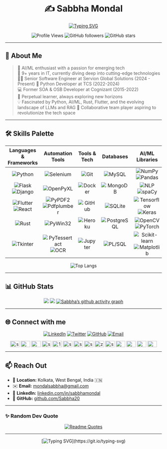 <div align="center">

# ✍️ Sabbha Mondal

[![Typing SVG](https://readme-typing-svg.herokuapp.com?font=Bungee+Spice&size=35&duration=3000&pause=1000&&color=53EBF7&center=true&vCenter=true&width=535&lines=Python+Developer;AI%2FML+Enthusiast;WebApp+Aficionado;Mobile+App+Fanatic;Automation+Specialist;Desktop+App+Developer)](https://git.io/typing-svg)


![Profile Views](https://komarev.com/ghpvc/?username=Sabbha20&style=flat-square&color=665c54)
![GitHub followers](https://img.shields.io/github/followers/Sabbha20?label=Followers&style=social)
![GitHub stars](https://img.shields.io/github/stars/Sabbha20?label=Stars&style=social)

</div>

---

## 📌 About Me

> 🚀 AI/ML enthusiast with a passion for emerging tech  
> 💼 9+ years in IT, currently diving deep into cutting-edge technologies
> 👨‍💻 Senior Software Engineer at Servion Global Solutions (2024 - Present)
> 🐍 Python Developer at TCS (2022-2024)  
> 💻 Former SOA & OSB Developer at Cognizant (2015-2022)  
> 🌱 Perpetual learner, always exploring new horizons  
> 💡 Fascinated by Python, AI/ML, Rust, Flutter, and the evolving landscape of LLMs and RAG
> 🤝 Collaborative team player aspiring to revolutionize the tech space  

---

## 🛠 Skills Palette

<div>

<div align="center" >

| Languages & Frameworks | Automation Tools | Tools & Tech | Databases | AI/ML Libraries |
|:----------------------:|:-------------------:|:-------------------:|:------------:|:---------:|
| ![Python](https://img.shields.io/badge/Python-3776AB?style=plastic&logo=python&logoColor=white) | ![Selenium](https://img.shields.io/badge/Selenium-43B02A?style=plastic&logo=selenium&logoColor=white) | ![Git](https://img.shields.io/badge/Git-F05032?style=plastic&logo=git&logoColor=white) | ![MySQL](https://img.shields.io/badge/MySQL-4479A1?style=plastic&logo=mysql&logoColor=white) | ![NumPy](https://img.shields.io/badge/NumPy-013243?style=plastic&logo=numpy&logoColor=white) ![Pandas](https://img.shields.io/badge/Pandas-014189?style=plastic&logo=pandas&logoColor=white) |
| ![Flask](https://img.shields.io/badge/Flask-000000?style=plastic&logo=flask&logoColor=white) ![Django](https://img.shields.io/badge/Django-092E20?style=plastic&logo=django&logoColor=white) | ![OpenPyXL](https://img.shields.io/badge/OpenPyXL-217346?style=plastic&logo=google-sheets&logoColor=white) | ![Docker](https://img.shields.io/badge/Docker-2496ED?style=plastic&logo=docker&logoColor=white) | ![MongoDB](https://img.shields.io/badge/MongoDB-47A248?style=plastic&logo=mongodb&logoColor=white) | ![NLP](https://img.shields.io/badge/NLP-4285F4?style=plastic&logo=google-cloud&logoColor=white)  ![spaCy](https://img.shields.io/badge/spaCy-09A3D5?style=plastic&logo=spacy&logoColor=white) |
| ![Flutter](https://img.shields.io/badge/Flutter-02569B?style=plastic&logo=flutter&logoColor=white) ![React](https://img.shields.io/badge/React-61DAFB?style=plastic&logo=react&logoColor=black) | ![PyPDF2](https://img.shields.io/badge/PyPDF2-EC1C24?style=plastic&logo=adobe-acrobat-reader&logoColor=white) ![Pdfplumber](https://img.shields.io/badge/Pdfplumber-970505?style=plastic&logo=google-slides&logoColor=white) | ![GitHub](https://img.shields.io/badge/GitHub-181717?style=plastic&logo=github&logoColor=white) | ![SQLite](https://img.shields.io/badge/SQLite-003B57?style=plastic&logo=sqlite&logoColor=white) | ![Tensorflow](https://img.shields.io/badge/Tensorflow-FF6F00?style=plastic&logo=Tensorflow&logoColor=white) ![Keras](https://img.shields.io/badge/Keras-D00000?style=plastic&logo=Keras&logoColor=white)  |
| ![Rust](https://img.shields.io/badge/Rust-000000?style=plastic&logo=rust&logoColor=white) | ![PyWin32](https://img.shields.io/badge/PyWin32-f3f155?style=plastic&logo=python&logoColor=blue) | ![Heroku](https://img.shields.io/badge/Heroku-430098?style=plastic&logo=heroku&logoColor=white) | ![PostgreSQL](https://img.shields.io/badge/PostgreSQL-336791?style=plastic&logo=postgresql&logoColor=white) | ![OpenCV](https://img.shields.io/badge/OpenCV-5C3EE8?style=plastic&logo=opencv&logoColor=white) ![PyTorch](https://img.shields.io/badge/PyTorch-EE4C2C?style=plastic&logo=pytorch&logoColor=white) |
| ![Tkinter](https://img.shields.io/badge/Tkinter-5b5b5b?style=plastic&logo=payoneer&logoColor=white) | ![PyTessertact](https://img.shields.io/badge/PyTessertact-e70000?style=plastic&logo=google&logoColor=white) ![OCR](https://img.shields.io/badge/OCR-4285F4?style=plastic&logo=docusaurus&logoColor=white) | ![Jupyter](https://img.shields.io/badge/Jupyter-F37626?style=plastic&logo=jupyter&logoColor=white) | ![PL/SQL](https://img.shields.io/badge/PL%2FSQL-F80000?style=plastic&logo=oracle&logoColor=white) | ![Scikit-learn](https://img.shields.io/badge/Scikit-learn-F7931E?style=plastic&logo=scikit-learn&logoColor=white) ![Matplotlib](https://img.shields.io/badge/Matplotlib-11557C?style=plastic&logo=python&logoColor=white) |

<!--

| Languages & Frameworks | Automation Tools | Blockchain & Crypto | Tools & Tech | Databases | AI/ML Libraries |
|:----------------------:|:-------------------:|:-------------------:|:------------:|:---------:|:---------------:|
| ![Python](https://img.shields.io/badge/Python-3776AB?style=plastic&logo=python&logoColor=white) | ![Selenium](https://img.shields.io/badge/Selenium-43B02A?style=plastic&logo=selenium&logoColor=white) | ![Solidity](https://img.shields.io/badge/Solidity-363636?style=plastic&logo=solidity&logoColor=white) | ![Git](https://img.shields.io/badge/Git-F05032?style=plastic&logo=git&logoColor=white) | ![MySQL](https://img.shields.io/badge/MySQL-4479A1?style=plastic&logo=mysql&logoColor=white) | ![NumPy](https://img.shields.io/badge/NumPy-013243?style=plastic&logo=numpy&logoColor=white) ![Pandas](https://img.shields.io/badge/Pandas-014189?style=plastic&logo=pandas&logoColor=white) |
| ![Flask](https://img.shields.io/badge/Flask-000000?style=plastic&logo=flask&logoColor=white) ![Django](https://img.shields.io/badge/Django-092E20?style=plastic&logo=django&logoColor=white) | ![OpenPyXL](https://img.shields.io/badge/OpenPyXL-217346?style=plastic&logo=google-sheets&logoColor=white) | ![Bitcoin](https://img.shields.io/badge/Bitcoin-F7931A?style=plastic&logo=bitcoin&logoColor=white) | ![Docker](https://img.shields.io/badge/Docker-2496ED?style=plastic&logo=docker&logoColor=white) | ![MongoDB](https://img.shields.io/badge/MongoDB-47A248?style=plastic&logo=mongodb&logoColor=white) | ![OpenCV](https://img.shields.io/badge/OpenCV-5C3EE8?style=plastic&logo=opencv&logoColor=white) ![PyTorch](https://img.shields.io/badge/PyTorch-EE4C2C?style=plastic&logo=pytorch&logoColor=white) |
| ![Flutter](https://img.shields.io/badge/Flutter-02569B?style=plastic&logo=flutter&logoColor=white) ![React](https://img.shields.io/badge/React-61DAFB?style=plastic&logo=react&logoColor=black) | ![PyPDF2](https://img.shields.io/badge/PyPDF2-EC1C24?style=plastic&logo=adobe-acrobat-reader&logoColor=white) ![Pdfplumber](https://img.shields.io/badge/Pdfplumber-970505?style=plastic&logo=google-slides&logoColor=white) | ![Solana](https://img.shields.io/badge/Solana-9945FF?logo=solana&logoColor=fff) | ![GitHub](https://img.shields.io/badge/GitHub-181717?style=plastic&logo=github&logoColor=white) | ![SQLite](https://img.shields.io/badge/SQLite-003B57?style=plastic&logo=sqlite&logoColor=white) | ![Matplotlib](https://img.shields.io/badge/Matplotlib-11557C?style=plastic&logo=python&logoColor=white) |
| ![Rust](https://img.shields.io/badge/Rust-000000?style=plastic&logo=rust&logoColor=white) ![Go](https://img.shields.io/badge/Go-00ADD8?style=plastic&logo=go&logoColor=white) | ![PyWin32](https://img.shields.io/badge/PyWin32-f3f155?style=plastic&logo=python&logoColor=blue) | ![Ethereum](https://img.shields.io/badge/Ethereum-3C3C3D?style=plastic&logo=ethereum&logoColor=white) | ![Heroku](https://img.shields.io/badge/Heroku-430098?style=plastic&logo=heroku&logoColor=white) | ![PostgreSQL](https://img.shields.io/badge/PostgreSQL-336791?style=plastic&logo=postgresql&logoColor=white) | ![NLP](https://img.shields.io/badge/NLP-4285F4?style=plastic&logo=google-cloud&logoColor=white) ![spaCy](https://img.shields.io/badge/spaCy-09A3D5?style=plastic&logo=spacy&logoColor=white) |
| ![Tkinter](https://img.shields.io/badge/Tkinter-5b5b5b?style=plastic&logo=payoneer&logoColor=white) | ![PyTessertact](https://img.shields.io/badge/PyTessertact-e70000?style=plastic&logo=google&logoColor=white) ![OCR](https://img.shields.io/badge/OCR-4285F4?style=plastic&logo=docusaurus&logoColor=white) | ![Crypto](https://img.shields.io/badge/Crypto-00979D?style=plastic&logo=bitcoinsv&logoColor=white) | ![Jupyter](https://img.shields.io/badge/Jupyter-F37626?style=plastic&logo=jupyter&logoColor=white) | ![PL/SQL](https://img.shields.io/badge/PL%2FSQL-F80000?style=plastic&logo=oracle&logoColor=white) | ![Scikit-learn](https://img.shields.io/badge/Scikit-learn-F7931E?style=plastic&logo=scikit-learn&logoColor=white) |

<!--
| Languages & Frameworks | Automation Tools   | Blockchain & Crypto  | Tools & Tech | Databases | AI/ML Libraries |
|:----------------------:|:-------------------:|:-------------------:|:------------:|:---------:|:---------------:|
| Python                 | Selenium-Webdriver  | Solidity             | Git         | MySQL     | Numpy • Pandas  |
| Flask • Django         | OpenPyXL            | Bitcoin              | Docker      | MongoDB   | OpenCV • PyTorch|
| Flutter • React        | PdfPlumber • PyPDF2 | Smart Contracts      | GitHub      | SQLite    | Matplotlib      |
| Rust • GO              | pyWin32             | Ethereum             | Heroku      | Postgres  | NLP • Spacy     |
| Tkinter                | Pytesseract • OCR   | Crypto               | Jupyter     | Pl-SQL    | scikit-learn    |
-->

</div>

<div align="center" >
  
![Top Langs](https://github-readme-stats.vercel.app/api/top-langs/?username=Sabbha20&theme=ayu-mirage&layout=donut&langs_count=6&include_all_commits=true&count_private=true&hide=jupyter%20notebook,typescript,swift,html,solidity,go)
  
</div>
  
</div>

---

## 📊 GitHub Stats

<div align="center">

![](https://github-readme-stats.vercel.app/api?username=Sabbha20&theme=ayu-mirage&hide_border=false&include_all_commits=true&count_private=true) 
![](https://github-readme-streak-stats.herokuapp.com/?user=Sabbha20&theme=ayu-mirage&hide_border=false) 
[![Sabbha’s github activity graph](https://github-readme-activity-graph.vercel.app/graph?username=Sabbha20&theme=github-compact&days=50)](https://github.com/Sabbha20/github-readme-activity-graph) 
 

</div>

---

## 🌐 Connect with me

<div align="center">

[![LinkedIn](https://img.shields.io/badge/-LinkedIn-0A66C2?style=for-the-badge&logo=LinkedIn&logoColor=white)](https://linkedin.com/in/sabbhamondal)
[![Twitter](https://img.shields.io/badge/-Twitter-1DA1F2?style=for-the-badge&logo=Twitter&logoColor=white)](https://twitter.com/mondal_sabbha)
[![GitHub](https://img.shields.io/badge/-GitHub-181717?style=for-the-badge&logo=GitHub&logoColor=white)](https://github.com/Sabbha20)
[![Email](https://img.shields.io/badge/-Email-D14836?style=for-the-badge&logo=Gmail&logoColor=white)](mailto:mondalsabbha@gmail.com)

</div>
<p align="center">
<a href="https://codepen.io/sabbha" target="blank"><img align="center" src="https://raw.githubusercontent.com/rahuldkjain/github-profile-readme-generator/master/src/images/icons/Social/codepen.svg" alt="sabbha" height="20" width="30" /></a>
<a href="https://dev.to/mondal_sabbha" target="blank"><img align="center" src="https://raw.githubusercontent.com/rahuldkjain/github-profile-readme-generator/master/src/images/icons/Social/devto.svg" alt="mondal_sabbha" height="20" width="30" /></a>
<a href="https://twitter.com/mondal_sabbha" target="blank"><img align="center" src="https://raw.githubusercontent.com/rahuldkjain/github-profile-readme-generator/master/src/images/icons/Social/twitter.svg" alt="mondal_sabbha" height="20" width="30" /></a>
<a href="https://linkedin.com/in/sabbhamondal" target="blank"><img align="center" src="https://raw.githubusercontent.com/rahuldkjain/github-profile-readme-generator/master/src/images/icons/Social/linked-in-alt.svg" alt="sabbhamondal"height="20" width="30" /></a>
<a href="https://stackoverflow.com/users/14581828" target="blank"><img align="center" src="https://raw.githubusercontent.com/rahuldkjain/github-profile-readme-generator/master/src/images/icons/Social/stack-overflow.svg" alt="14581828" height="20" width="30"/></a>
<a href="https://codesandbox.com/sabbha20" target="blank"><img align="center" src="https://raw.githubusercontent.com/rahuldkjain/github-profile-readme-generator/master/src/images/icons/Social/codesandbox.svg" alt="sabbha20" height="20" width="30"/></a>
<a href="https://kaggle.com/sabbhamondal" target="blank"><img align="center" src="https://raw.githubusercontent.com/rahuldkjain/github-profile-readme-generator/master/src/images/icons/Social/kaggle.svg" alt="sabbhamondal" height="20" width="30" /></a>
<a href="https://fb.com/sabbhasachi.mondal" target="blank"><img align="center" src="https://raw.githubusercontent.com/rahuldkjain/github-profile-readme-generator/master/src/images/icons/Social/facebook.svg" alt="sabbhasachi.mondal" height="20" width="30" /></a>
<a href="https://instagram.com/zero_patterns" target="blank"><img align="center" src="https://raw.githubusercontent.com/rahuldkjain/github-profile-readme-generator/master/src/images/icons/Social/instagram.svg" alt="zero_patterns" height="20" width="30" /></a>
<a href="https://www.behance.net/sabbha" target="blank"><img align="center" src="https://raw.githubusercontent.com/rahuldkjain/github-profile-readme-generator/master/src/images/icons/Social/behance.svg" alt="sabbha" height="20" width="30" /></a>
<a href="https://medium.com/@mondalsabbha" target="blank"><img align="center" src="https://raw.githubusercontent.com/rahuldkjain/github-profile-readme-generator/master/src/images/icons/Social/medium.svg" alt="@mondalsabbha" height="20" width="30" /></a>
<a href="https://www.hackerrank.com/mondalsabbha" target="blank"><img align="center" src="https://raw.githubusercontent.com/rahuldkjain/github-profile-readme-generator/master/src/images/icons/Social/hackerrank.svg" alt="mondalsabbha" height="20" width="30" /></a>
<a href="https://www.leetcode.com/mondalsabbha" target="blank"><img align="center" src="https://raw.githubusercontent.com/rahuldkjain/github-profile-readme-generator/master/src/images/icons/Social/leet-code.svg" alt="mondalsabbha" height="20" width="30" /></a>
<a href="https://www.hackerearth.com/@sabbha.power1" target="blank"><img align="center" src="https://raw.githubusercontent.com/rahuldkjain/github-profile-readme-generator/master/src/images/icons/Social/hackerearth.svg" alt="@sabbha.power1" height="20" width="30" /></a>
</p>

---

## 📫 Reach Out
- 📍 **Location:** Kolkata, West Bengal, India 🇮🇳
- ✉️ **Email:** [mondalsabbha@gmail.com](mailto:mondalsabbha@gmail.com)
- 🔗 **LinkedIn:** [linkedin.com/in/sabbhamondal](https://www.linkedin.com/in/sabbhamondal/)
- 🐙 **GitHub:** [github.com/Sabbha20](https://github.com/Sabbha20)


---


### ✨ Random Dev Quote
<div align="center">

[![Readme Quotes](https://quotes-github-readme.vercel.app/api?type=horizontal&theme=ayu-mirage&hide_border=false)](https://github.com/piyushsuthar/github-readme-quotes)

</div>

---

<div align="center">

[![Typing SVG](https://readme-typing-svg.herokuapp.com?font=Macondo&size=30&duration=3000&pause=1000&color=53EBF7&center=true&vCenter=true&width=675&lines=Thanks+for+visiting+my+profile!;Let's+connect+and+create+something+amazing!)](https://git.io/typing-svg)

</div>
